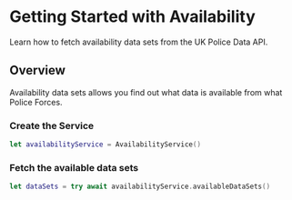 # Getting Started with Availability

Learn how to fetch availability data sets from the UK Police Data API.

## Overview

Availability data sets allows you find out what data is available from what Police Forces.

### Create the Service

```swift
let availabilityService = AvailabilityService()
```

### Fetch the available data sets

```swift
let dataSets = try await availabilityService.availableDataSets()
```
